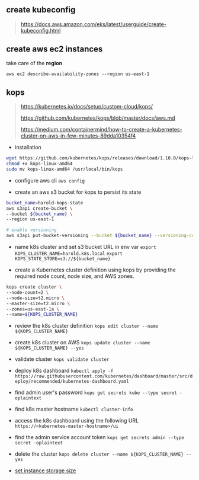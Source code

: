 #

## create kubeconfig

> https://docs.aws.amazon.com/eks/latest/userguide/create-kubeconfig.html

## create aws ec2 instances

take care of the **region**

`aws ec2 describe-availability-zones --region us-east-1`

## kops

> https://kubernetes.io/docs/setup/custom-cloud/kops/
>
> https://github.com/kubernetes/kops/blob/master/docs/aws.md
>
> https://medium.com/containermind/how-to-create-a-kubernetes-cluster-on-aws-in-few-minutes-89dda10354f4

* installation

```bash
wget https://github.com/kubernetes/kops/releases/download/1.10.0/kops-linux-amd64
chmod +x kops-linux-amd64
sudo mv kops-linux-amd64 /usr/local/bin/kops
```

* configure aws cli
  `aws config`

* create an aws s3 bucket for kops to persist its state

```bash
bucket_name=harold-kops-state
aws s3api create-bucket \
--bucket ${bucket_name} \
--region us-east-1

# enable versioning
aws s3api put-bucket-versioning --bucket ${bucket_name} --versioning-configuration Status=Enabled
```

* name k8s cluster and set s3 bucket URL in env var
    `export KOPS_CLUSTER_NAME=harold.k8s.local`
    `export KOPS_STATE_STORE=s3://${bucket_name}`

* create a Kubernetes cluster definition using kops by providing the required node count, node size, and AWS zones.

```bash
kops create cluster \
--node-count=2 \
--node-size=t2.micro \
--master-size=t2.micro \
--zones=us-east-1a \
--name=${KOPS_CLUSTER_NAME}
```

* review the k8s cluster definition
    `kops edit cluster --name ${KOPS_CLUSTER_NAME}`

* create k8s cluster on AWS
    `kops update cluster --name ${KOPS_CLUSTER_NAME} --yes`

* validate cluster
    `kops validate cluster`

* deploy k8s dashboard
    `kubectl apply -f https://raw.githubusercontent.com/kubernetes/dashboard/master/src/deploy/recommended/kubernetes-dashboard.yaml`

* find admin user's password
    `kops get secrets kube --type secret -oplaintext`

* find k8s master hostname
    `kubectl cluster-info`

* access the k8s dashboard using the following URL
    `https://<kubernetes-master-hostname>/ui`

* find the admin service account token
    `kops get secrets admin --type secret -oplaintext`

* delete the cluster
    `kops delete cluster --name ${KOPS_CLUSTER_NAME} --yes`

* [set instance storage size](https://github.com/kubernetes/kops/blob/master/docs/instance_groups.md)
